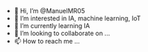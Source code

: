 - 👋 Hi, I’m @ManuelMR05
- 👀 I’m interested in IA, machine learning, IoT
- 🌱 I’m currently learning IA
- 💞️ I’m looking to collaborate on ...
- 📫 How to reach me ...

<!---
ManuelMR05/ManuelMR05 is a ✨ special ✨ repository because its `README.md` (this file) appears on your GitHub profile.
You can click the Preview link to take a look at your changes.
--->
